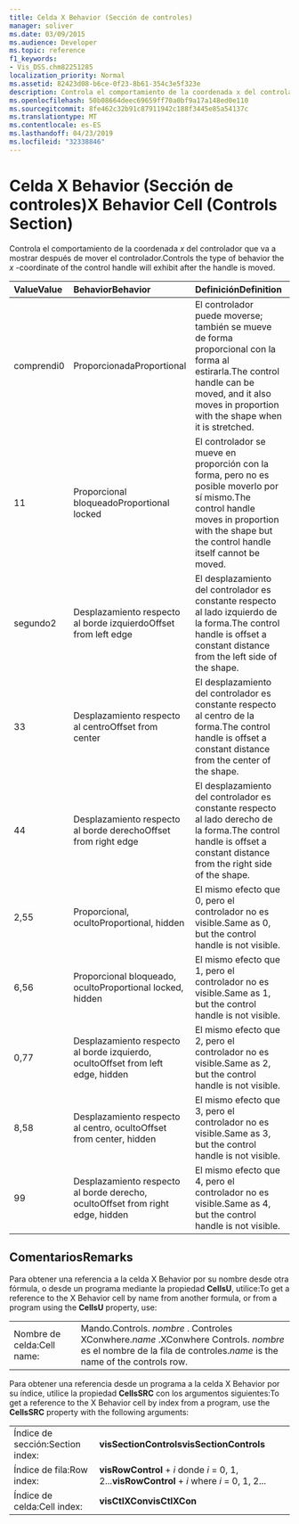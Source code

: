 ```yaml
---
title: Celda X Behavior (Sección de controles)
manager: soliver
ms.date: 03/09/2015
ms.audience: Developer
ms.topic: reference
f1_keywords:
- Vis_DSS.chm82251285
localization_priority: Normal
ms.assetid: 82423d08-b6ce-0f23-8b61-354c3e5f323e
description: Controla el comportamiento de la coordenada x del controlador que va a mostrar después de mover el controlador.
ms.openlocfilehash: 50b08664deec69659ff70a0bf9a17a148ed0e110
ms.sourcegitcommit: 8fe462c32b91c87911942c188f3445e85a54137c
ms.translationtype: MT
ms.contentlocale: es-ES
ms.lasthandoff: 04/23/2019
ms.locfileid: "32338846"
---
```

# <a name="x-behavior-cell-controls-section"></a><span data-ttu-id="ea0c1-103">Celda X Behavior (Sección de controles)</span><span class="sxs-lookup"><span data-stu-id="ea0c1-103">X Behavior Cell (Controls Section)</span></span>

<span data-ttu-id="ea0c1-104">Controla el comportamiento de la coordenada *x* del controlador que va a mostrar después de mover el controlador.</span><span class="sxs-lookup"><span data-stu-id="ea0c1-104">Controls the type of behavior the  *x*  -coordinate of the control handle will exhibit after the handle is moved.</span></span> 
  
|<span data-ttu-id="ea0c1-105">**Value**</span><span class="sxs-lookup"><span data-stu-id="ea0c1-105">**Value**</span></span>|<span data-ttu-id="ea0c1-106">**Behavior**</span><span class="sxs-lookup"><span data-stu-id="ea0c1-106">**Behavior**</span></span>|<span data-ttu-id="ea0c1-107">**Definición**</span><span class="sxs-lookup"><span data-stu-id="ea0c1-107">**Definition**</span></span>|<span data-ttu-id="ea0c1-108">**Constante de automatización**</span><span class="sxs-lookup"><span data-stu-id="ea0c1-108">**Automation constant**</span></span>|
|:-----|:-----|:-----|:-----|
| <span data-ttu-id="ea0c1-109">comprendi</span><span class="sxs-lookup"><span data-stu-id="ea0c1-109">0</span></span>  <br/> | <span data-ttu-id="ea0c1-110">Proporcionada</span><span class="sxs-lookup"><span data-stu-id="ea0c1-110">Proportional</span></span>  <br/> | <span data-ttu-id="ea0c1-111">El controlador puede moverse; también se mueve de forma proporcional con la forma al estirarla.</span><span class="sxs-lookup"><span data-stu-id="ea0c1-111">The control handle can be moved, and it also moves in proportion with the shape when it is stretched.</span></span>  <br/> |<span data-ttu-id="ea0c1-112">**visCtlProportional**</span><span class="sxs-lookup"><span data-stu-id="ea0c1-112">**visCtlProportional**</span></span> <br/> |
| <span data-ttu-id="ea0c1-113">1</span><span class="sxs-lookup"><span data-stu-id="ea0c1-113">1</span></span>  <br/> | <span data-ttu-id="ea0c1-114">Proporcional bloqueado</span><span class="sxs-lookup"><span data-stu-id="ea0c1-114">Proportional locked</span></span>  <br/> | <span data-ttu-id="ea0c1-115">El controlador se mueve en proporción con la forma, pero no es posible moverlo por sí mismo.</span><span class="sxs-lookup"><span data-stu-id="ea0c1-115">The control handle moves in proportion with the shape but the control handle itself cannot be moved.</span></span>  <br/> |<span data-ttu-id="ea0c1-116">**visCtlLocked**</span><span class="sxs-lookup"><span data-stu-id="ea0c1-116">**visCtlLocked**</span></span> <br/> |
| <span data-ttu-id="ea0c1-117">segundo</span><span class="sxs-lookup"><span data-stu-id="ea0c1-117">2</span></span>  <br/> | <span data-ttu-id="ea0c1-118">Desplazamiento respecto al borde izquierdo</span><span class="sxs-lookup"><span data-stu-id="ea0c1-118">Offset from left edge</span></span>  <br/> | <span data-ttu-id="ea0c1-119">El desplazamiento del controlador es constante respecto al lado izquierdo de la forma.</span><span class="sxs-lookup"><span data-stu-id="ea0c1-119">The control handle is offset a constant distance from the left side of the shape.</span></span>  <br/> |<span data-ttu-id="ea0c1-120">**visCtlOffsetMin**</span><span class="sxs-lookup"><span data-stu-id="ea0c1-120">**visCtlOffsetMin**</span></span> <br/> |
| <span data-ttu-id="ea0c1-121">3</span><span class="sxs-lookup"><span data-stu-id="ea0c1-121">3</span></span>  <br/> | <span data-ttu-id="ea0c1-122">Desplazamiento respecto al centro</span><span class="sxs-lookup"><span data-stu-id="ea0c1-122">Offset from center</span></span>  <br/> | <span data-ttu-id="ea0c1-123">El desplazamiento del controlador es constante respecto al centro de la forma.</span><span class="sxs-lookup"><span data-stu-id="ea0c1-123">The control handle is offset a constant distance from the center of the shape.</span></span>  <br/> |<span data-ttu-id="ea0c1-124">**visCtlOffsetMid**</span><span class="sxs-lookup"><span data-stu-id="ea0c1-124">**visCtlOffsetMid**</span></span> <br/> |
| <span data-ttu-id="ea0c1-125">4</span><span class="sxs-lookup"><span data-stu-id="ea0c1-125">4</span></span>  <br/> | <span data-ttu-id="ea0c1-126">Desplazamiento respecto al borde derecho</span><span class="sxs-lookup"><span data-stu-id="ea0c1-126">Offset from right edge</span></span>  <br/> | <span data-ttu-id="ea0c1-127">El desplazamiento del controlador es constante respecto al lado derecho de la forma.</span><span class="sxs-lookup"><span data-stu-id="ea0c1-127">The control handle is offset a constant distance from the right side of the shape.</span></span>  <br/> |<span data-ttu-id="ea0c1-128">**visCtlOffsetMax**</span><span class="sxs-lookup"><span data-stu-id="ea0c1-128">**visCtlOffsetMax**</span></span> <br/> |
| <span data-ttu-id="ea0c1-129">2,5</span><span class="sxs-lookup"><span data-stu-id="ea0c1-129">5</span></span>  <br/> | <span data-ttu-id="ea0c1-130">Proporcional, oculto</span><span class="sxs-lookup"><span data-stu-id="ea0c1-130">Proportional, hidden</span></span>  <br/> | <span data-ttu-id="ea0c1-131">El mismo efecto que 0, pero el controlador no es visible.</span><span class="sxs-lookup"><span data-stu-id="ea0c1-131">Same as 0, but the control handle is not visible.</span></span>  <br/> |<span data-ttu-id="ea0c1-132">**visCtlProportionalHidden**</span><span class="sxs-lookup"><span data-stu-id="ea0c1-132">**visCtlProportionalHidden**</span></span> <br/> |
| <span data-ttu-id="ea0c1-133">6,5</span><span class="sxs-lookup"><span data-stu-id="ea0c1-133">6</span></span>  <br/> | <span data-ttu-id="ea0c1-134">Proporcional bloqueado, oculto</span><span class="sxs-lookup"><span data-stu-id="ea0c1-134">Proportional locked, hidden</span></span>  <br/> | <span data-ttu-id="ea0c1-135">El mismo efecto que 1, pero el controlador no es visible.</span><span class="sxs-lookup"><span data-stu-id="ea0c1-135">Same as 1, but the control handle is not visible.</span></span>  <br/> |<span data-ttu-id="ea0c1-136">**visCtlLockedHiddenv**</span><span class="sxs-lookup"><span data-stu-id="ea0c1-136">**visCtlLockedHiddenv**</span></span> <br/> |
| <span data-ttu-id="ea0c1-137">0,7</span><span class="sxs-lookup"><span data-stu-id="ea0c1-137">7</span></span>  <br/> | <span data-ttu-id="ea0c1-138">Desplazamiento respecto al borde izquierdo, oculto</span><span class="sxs-lookup"><span data-stu-id="ea0c1-138">Offset from left edge, hidden</span></span>  <br/> | <span data-ttu-id="ea0c1-139">El mismo efecto que 2, pero el controlador no es visible.</span><span class="sxs-lookup"><span data-stu-id="ea0c1-139">Same as 2, but the control handle is not visible.</span></span>  <br/> |<span data-ttu-id="ea0c1-140">**visCtlOffsetMinHidden**</span><span class="sxs-lookup"><span data-stu-id="ea0c1-140">**visCtlOffsetMinHidden**</span></span> <br/> |
| <span data-ttu-id="ea0c1-141">8,5</span><span class="sxs-lookup"><span data-stu-id="ea0c1-141">8</span></span>  <br/> | <span data-ttu-id="ea0c1-142">Desplazamiento respecto al centro, oculto</span><span class="sxs-lookup"><span data-stu-id="ea0c1-142">Offset from center, hidden</span></span>  <br/> | <span data-ttu-id="ea0c1-143">El mismo efecto que 3, pero el controlador no es visible.</span><span class="sxs-lookup"><span data-stu-id="ea0c1-143">Same as 3, but the control handle is not visible.</span></span>  <br/> |<span data-ttu-id="ea0c1-144">**visCtlOffsetMidHidden**</span><span class="sxs-lookup"><span data-stu-id="ea0c1-144">**visCtlOffsetMidHidden**</span></span> <br/> |
| <span data-ttu-id="ea0c1-145">9</span><span class="sxs-lookup"><span data-stu-id="ea0c1-145">9</span></span>  <br/> | <span data-ttu-id="ea0c1-146">Desplazamiento respecto al borde derecho, oculto</span><span class="sxs-lookup"><span data-stu-id="ea0c1-146">Offset from right edge, hidden</span></span>  <br/> | <span data-ttu-id="ea0c1-147">El mismo efecto que 4, pero el controlador no es visible.</span><span class="sxs-lookup"><span data-stu-id="ea0c1-147">Same as 4, but the control handle is not visible.</span></span>  <br/> |<span data-ttu-id="ea0c1-148">**visCtlOffsetMaxHidden**</span><span class="sxs-lookup"><span data-stu-id="ea0c1-148">**visCtlOffsetMaxHidden**</span></span> <br/> |
   
## <a name="remarks"></a><span data-ttu-id="ea0c1-149">Comentarios</span><span class="sxs-lookup"><span data-stu-id="ea0c1-149">Remarks</span></span>

<span data-ttu-id="ea0c1-150">Para obtener una referencia a la celda X Behavior por su nombre desde otra fórmula, o desde un programa mediante la propiedad **CellsU**, utilice:</span><span class="sxs-lookup"><span data-stu-id="ea0c1-150">To get a reference to the X Behavior cell by name from another formula, or from a program using the **CellsU** property, use:</span></span> 
  
|||
|:-----|:-----|
| <span data-ttu-id="ea0c1-151">Nombre de celda:</span><span class="sxs-lookup"><span data-stu-id="ea0c1-151">Cell name:</span></span>  <br/> | <span data-ttu-id="ea0c1-152">Mando.</span><span class="sxs-lookup"><span data-stu-id="ea0c1-152">Controls.</span></span>  <span data-ttu-id="ea0c1-153">*nombre* . Controles XConwhere.</span><span class="sxs-lookup"><span data-stu-id="ea0c1-153">*name*  .XConwhere Controls.</span></span>  <span data-ttu-id="ea0c1-154">*nombre* es el nombre de la fila de controles.</span><span class="sxs-lookup"><span data-stu-id="ea0c1-154">*name*  is the name of the controls row.</span></span>  <br/> |
   
<span data-ttu-id="ea0c1-155">Para obtener una referencia desde un programa a la celda X Behavior por su índice, utilice la propiedad **CellsSRC** con los argumentos siguientes:</span><span class="sxs-lookup"><span data-stu-id="ea0c1-155">To get a reference to the X Behavior cell by index from a program, use the **CellsSRC** property with the following arguments:</span></span> 
  
|||
|:-----|:-----|
| <span data-ttu-id="ea0c1-156">Índice de sección:</span><span class="sxs-lookup"><span data-stu-id="ea0c1-156">Section index:</span></span>  <br/> |<span data-ttu-id="ea0c1-157">**visSectionControls**</span><span class="sxs-lookup"><span data-stu-id="ea0c1-157">**visSectionControls**</span></span> <br/> |
| <span data-ttu-id="ea0c1-158">Índice de fila:</span><span class="sxs-lookup"><span data-stu-id="ea0c1-158">Row index:</span></span>  <br/> |<span data-ttu-id="ea0c1-159">**visRowControl** +  *i* donde *i* = 0, 1, 2...</span><span class="sxs-lookup"><span data-stu-id="ea0c1-159">**visRowControl** +  *i*            where  *i*  = 0, 1, 2...</span></span>  <br/> |
| <span data-ttu-id="ea0c1-160">Índice de celda:</span><span class="sxs-lookup"><span data-stu-id="ea0c1-160">Cell index:</span></span>  <br/> |<span data-ttu-id="ea0c1-161">**visCtlXCon**</span><span class="sxs-lookup"><span data-stu-id="ea0c1-161">**visCtlXCon**</span></span> <br/> |
   


